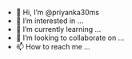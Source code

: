 - 👋 Hi, I’m @priyanka30ms
- 👀 I’m interested in ...
- 🌱 I’m currently learning ...
- 💞️ I’m looking to collaborate on ...
- 📫 How to reach me ...

<!---
priyanka30ms/priyanka30ms is a ✨ special ✨ repository because its `README.md` (this file) appears on your GitHub profile.
You can click the Preview link to take a look at your changes.
--->
